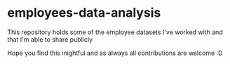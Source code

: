 # employees-data-analysis
This repository holds some of the employee datasets I've worked with and that I'm able to share publicly

Hope you find this inightful and as always all contributions are welcome :D
